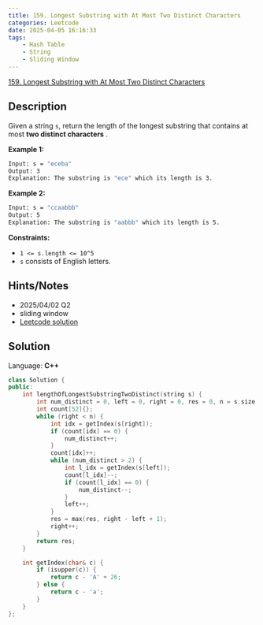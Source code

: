 ```yaml
---
title: 159. Longest Substring with At Most Two Distinct Characters
categories: Leetcode
date: 2025-04-05 16:16:33
tags:
    - Hash Table
    - String
    - Sliding Window
---
```


[159. Longest Substring with At Most Two Distinct Characters](https://leetcode.com/problems/longest-substring-with-at-most-two-distinct-characters/description/?envType=company&envId=tiktok&favoriteSlug=tiktok-six-months)

## Description

Given a string `s`, return the length of the longest substring that contains at most **two distinct characters** .

**Example 1:**

```bash
Input: s = "eceba"
Output: 3
Explanation: The substring is "ece" which its length is 3.
```

**Example 2:**

```bash
Input: s = "ccaabbb"
Output: 5
Explanation: The substring is "aabbb" which its length is 5.
```

**Constraints:**

- `1 <= s.length <= 10^5`
- `s` consists of English letters.

## Hints/Notes

- 2025/04/02 Q2
- sliding window
- [Leetcode solution](https://leetcode.com/problems/longest-substring-with-at-most-two-distinct-characters/editorial)

## Solution

Language: **C++**

```C++
class Solution {
public:
    int lengthOfLongestSubstringTwoDistinct(string s) {
        int num_distinct = 0, left = 0, right = 0, res = 0, n = s.size();
        int count[52]{};
        while (right < n) {
            int idx = getIndex(s[right]);
            if (count[idx] == 0) {
                num_distinct++;
            }
            count[idx]++;
            while (num_distinct > 2) {
                int l_idx = getIndex(s[left]);
                count[l_idx]--;
                if (count[l_idx] == 0) {
                    num_distinct--;
                }
                left++;
            }
            res = max(res, right - left + 1);
            right++;
        }
        return res;
    }

    int getIndex(char& c) {
        if (isupper(c)) {
            return c - 'A' + 26;
        } else {
            return c - 'a';
        }
    }
};
```
